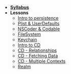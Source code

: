 - **[Syllabus](README.md)**
- **Lessons**
  - [Intro to persistence](Lessons/Lesson1/README.md)
  - [Plist & UserDefaults](Lessons/Lesson2/README.md)
  - [NSCoder & Codable](Lessons/Lesson3/README.md)
  - [FileSystem](Lessons/Lesson4/README.md)
  - [Keychain](Lessons/Lesson6/README.md)
  - [Intro to CD](Lessons/Lesson5/README.md)
  - [CD - Relationships](Lessons/Lesson7/README.md)
  - [CD - Fetching Data](Lessons/Lesson8/README.md)
  - [CD - Multiple Contexts](Lessons/Lesson9/README.md)
  - [Realm](Lessons/Lesson10/README.md)
